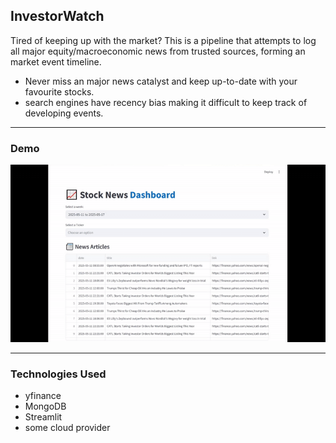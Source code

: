## InvestorWatch

Tired of keeping up with the market? This is a pipeline that attempts to log all major equity/macroeconomic news from trusted sources, forming an market event timeline. 
- Never miss an major news catalyst and keep up-to-date with your favourite stocks.
- search engines have recency bias making it difficult to keep track of developing events.


---

### Demo 

![](/assets/demo.gif)


---

### Technologies Used
- yfinance
- MongoDB 
- Streamlit
- some cloud provider


